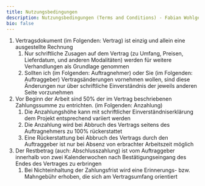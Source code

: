 ```yaml
---
title: Nutzungsbedingungen
description: Nutzungsbedingungen (Terms and Conditions) - Fabian Wohlgemuth - digital creative.
bio: false
---
```


1. Vertragsdokument (im Folgenden: Vertrag) ist einzig und allein eine ausgestellte Rechnung
    1. Nur schriftliche Zusagen auf dem Vertrag (zu Umfang, Preisen, Lieferdatum, und anderen Modalitäten) werden für weitere Verhandlungen als Grundlage genommen
    2. Sollten ich (im Folgenden: Auftragnehmer) oder Sie (im Folgenden: Auftraggeber) Vertragsänderungen vornehmen wollen, sind diese Änderungen nur über schriftliche Einverständnis der jeweils anderen Seite vorzunehmen
2. Vor Beginn der Arbeit sind 50% der im Vertrag beschriebenen Zahlungssumme zu entrichten. (im Folgenden: Anzahlung)
    1. Die Anzahlungshöhe kann mit schriftlicher Einverständniserklärung dem Projekt entsprechend variiert werden
    2. Die Anzahlung wird bei Abbruch des Vertrags seitens des Auftragnehmers zu 100% rückerstattet
    3. Eine Rückerstattung bei Abbruch des Vertrags durch den Auftraggeber ist nur bei Absenz von erbrachter Arbeitszeit möglich
3. Der Restbetrag (auch: Abschlusszahlung) ist vom Auftraggeber innerhalb von zwei Kalenderwochen nach Bestätigungseingang des Endes des Vertrages zu erbringen
    1. Bei Nichteinhaltung der Zahlungsfrist wird eine Erinnerungs- bzw. Mahngebühr erhoben, die sich am Vertragsumfang orientiert
